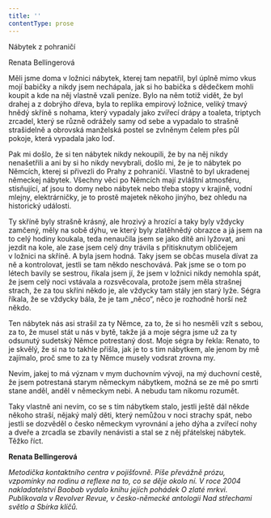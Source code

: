 ```yaml
---
title: ''
contentType: prose
---
```


<section>

Nábytek z pohraničí

Renata Bellingerová

Měli jsme doma v ložnici nábytek, kterej tam nepatřil, byl úplně mimo vkus mojí babičky a nikdy jsem nechápala, jak si ho babička s dědečkem mohli koupit a kde na něj vlastně vzali peníze. Bylo na něm totiž vidět, že byl drahej a z dobrýho dřeva, byla to replika empirový ložnice, veliký tmavý hnědý skříně s nohama, který vypadaly jako zvířecí drápy a toaleta, triptych zrcadel, který se různě odrážely samy od sebe a vypadalo to strašně strašidelně a obrovská manželská postel se zvlněnym čelem přes půl pokoje, která vypadala jako loď.

Pak mi došlo, že si ten nábytek nikdy nekoupili, že by na něj nikdy nenašetřili a ani by si ho nikdy nevybrali, došlo mi, že je to nábytek po Němcích, kterej si přivezli do Prahy z pohraničí. Vlastně to byl ukradenej německej nábytek. Všechny věci po Němcích mají zvláštní atmosféru, stísňující, ať jsou to domy nebo nábytek nebo třeba stopy v krajině, vodní mlejny, elektrárničky, je to prostě majetek někoho jinýho, bez ohledu na historický události.

Ty skříně byly strašně krásný, ale hrozivý a hrozící a taky byly vždycky zamčený, měly na sobě dýhu, ve který byly zlatěhnědý obrazce a já jsem na to celý hodiny koukala, teda nenaučila jsem se jako dítě ani lyžovat, ani jezdit na kole, ale zase jsem celý dny trávila s přitisknutym obličejem v ložnici na skříně. A byla jsem hodná. Taky jsem se občas musela dívat za ně a kontrolovat, jestli se tam někdo neschovává. Pak jsme se o tom po létech bavily se sestrou, řikala jsem jí, že jsem v ložnici nikdy nemohla spát, že jsem celý noci vstávala a rozsvěcovala, protože jsem měla strašnej strach, že za tou skříni někdo je, ale vždycky tam stály jen starý lyže. Ségra říkala, že se vždycky bála, že je tam „něco“, něco je rozhodně horší než někdo.

Ten nábytek nás asi strašil za ty Němce, za to, že si ho nesměli vzít s sebou, za to, že musel stát u nás v bytě, takže já a moje ségra jsme už za ty odsunutý sudetský Němce potrestaný dost. Moje ség­ra by řekla: Renato, to je skvělý, že si na to takhle přišla, jak je to s tim nábytkem, ale jenom by mě zajímalo, proč sme to za ty Němce musely vodsrat zrovna my.

Nevim, jakej to má význam v mym duchovním vývoji, na mý duchovní cestě, že jsem potrestaná starym německym nábytkem, možná se ze mě po smrti stane anděl, anděl v německym nebi. A nebudu tam nikomu rozumět.

Taky vlastně ani nevím, co se s tím nábytkem stalo, jestli ještě dál někde někoho straší, nějaký malý děti, který nemůžou v noci strachy spát, nebo jestli se dozvěděl o česko německym vyrovnání a jeho dýha a zvířecí nohy a dveře a zrcadla se zbavily nenávisti a stal se z něj přátelskej nábytek. Těžko říct.

</section>

<section>

**Renata Bellingerová**

_Metodička kontaktního centra v pojišťovně. Píše převážně prózu, vzpomínky na rodinu a reflexe na to, co se děje okolo ní. V roce 2004 nakladatelství Baobab vydalo knihu jejích pohádek O zlaté mrkvi. Publikovala v Revolver Revue, v česko-německé antologii Nad střechami světlo a Sbírka klíčů._

</section>
